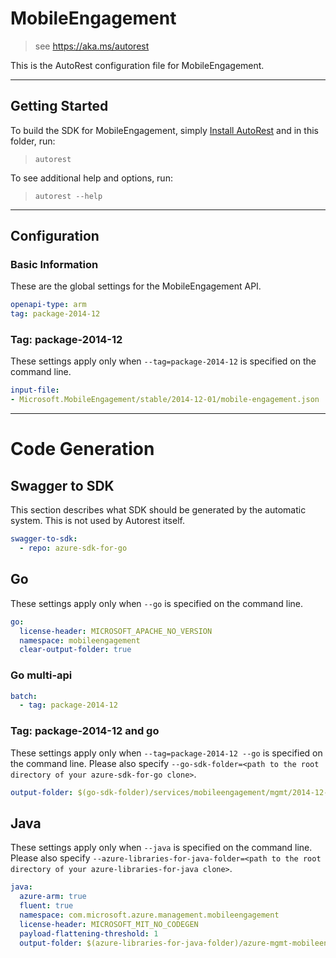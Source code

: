 # MobileEngagement
    
> see https://aka.ms/autorest

This is the AutoRest configuration file for MobileEngagement.



---
## Getting Started 
To build the SDK for MobileEngagement, simply [Install AutoRest](https://aka.ms/autorest/install) and in this folder, run:

> `autorest`

To see additional help and options, run:

> `autorest --help`
---

## Configuration



### Basic Information 
These are the global settings for the MobileEngagement API.

``` yaml
openapi-type: arm
tag: package-2014-12
```


### Tag: package-2014-12

These settings apply only when `--tag=package-2014-12` is specified on the command line.

``` yaml $(tag) == 'package-2014-12'
input-file:
- Microsoft.MobileEngagement/stable/2014-12-01/mobile-engagement.json
```


---
# Code Generation


## Swagger to SDK

This section describes what SDK should be generated by the automatic system.
This is not used by Autorest itself.

``` yaml $(swagger-to-sdk)
swagger-to-sdk:
  - repo: azure-sdk-for-go
```


## Go

These settings apply only when `--go` is specified on the command line.

``` yaml $(go)
go:
  license-header: MICROSOFT_APACHE_NO_VERSION
  namespace: mobileengagement
  clear-output-folder: true
```

### Go multi-api

``` yaml $(go) && $(multiapi)
batch:
  - tag: package-2014-12
```

### Tag: package-2014-12 and go

These settings apply only when `--tag=package-2014-12 --go` is specified on the command line.
Please also specify `--go-sdk-folder=<path to the root directory of your azure-sdk-for-go clone>`.

``` yaml $(tag) == 'package-2014-12' && $(go)
output-folder: $(go-sdk-folder)/services/mobileengagement/mgmt/2014-12-01/mobileengagement
```


## Java

These settings apply only when `--java` is specified on the command line.
Please also specify `--azure-libraries-for-java-folder=<path to the root directory of your azure-libraries-for-java clone>`.

``` yaml $(java)
java:
  azure-arm: true
  fluent: true
  namespace: com.microsoft.azure.management.mobileengagement
  license-header: MICROSOFT_MIT_NO_CODEGEN
  payload-flattening-threshold: 1
  output-folder: $(azure-libraries-for-java-folder)/azure-mgmt-mobileengagement
```
